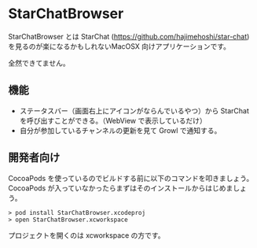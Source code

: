 StarChatBrowser
====

StarChatBrowser とは StarChat (https://github.com/hajimehoshi/star-chat) を見るのが楽になるかもしれないMacOSX 向けアプリケーションです。

全然できてません。

機能
----
* ステータスバー（画面右上にアイコンがならんでいるやつ）から StarChat を呼び出すことができる。（WebView で表示しているだけ）
* 自分が参加しているチャンネルの更新を見て Growl で通知する。

開発者向け
----
CocoaPods を使っているのでビルドする前に以下のコマンドを叩きましょう。CocoaPods が入っていなかったらまずはそのインストールからはじめましょう。

    > pod install StarChatBrowser.xcodeproj
    > open StarChatBrowser.xcworkspace 

プロジェクトを開くのは xcworkspace の方です。